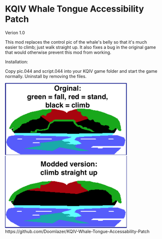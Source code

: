 # KQIV Whale Tongue Accessibility Patch
 
Verion 1.0

This mod replaces the control pic of the whale's belly so that it's much easier to climb; just walk straight up. It also fixes a bug in the original game that would otherwise prevent this mod from working.

Installation:

Copy pic.044 and script.044 into your KQIV game folder and start the game normally. Uninstall by removing the files.

<img src="before.png"  width="400">
<img src="after.png" width="400">
https://github.com/Doomlazer/KQIV-Whale-Tongue-Accessability-Patch
